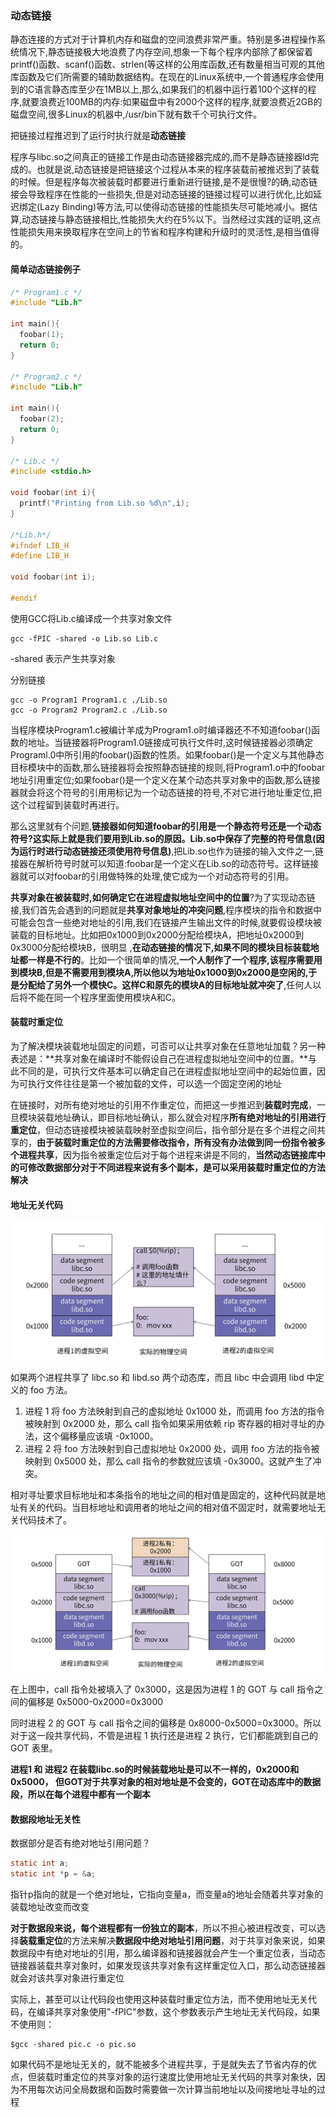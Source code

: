 ### 动态链接 ###

静态连接的方式对于计算机内存和磁盘的空间浪费非常严重。特别是多进程操作系统情况下,静态链接极大地浪费了内存空间,想象一下每个程序内部除了都保留着printf()函数、scanf()函数、strlen(等这样的公用库函数,还有数量相当可观的其他库函数及它们所需要的辅助数据结构。在现在的Linux系统中,一个普通程序会使用到的C语言静态库至少在1MB以上,那么,如果我们的机器中运行着100个这样的程序,就要浪费近100MB的内存:如果磁盘中有2000个这样的程序,就要浪费近2GB的磁盘空间,很多Linux的机器中,/usr/bin下就有数千个可执行文件。



把链接过程推迟到了运行时执行就是**动态链接**

程序与libc.so之间真正的链接工作是由动态链接器完成的,而不是静态链接器ld完成的。也就是说,动态链接是把链接这个过程从本来的程序装载前被推迟到了装载的时候。但是程序每次被装载时都要进行重新进行链接,是不是很慢?的确,动态链接会导致程序在性能的一些损失,但是对动态链接的链接过程可以进行优化,比如延迟绑定(Lazy Binding)等方法,可以使得动态链接的性能损失尽可能地减小。据估算,动态链接与静态链接相比,性能损失大约在5%以下。当然经过实践的证明,这点性能损失用来换取程序在空间上的节省和程序构建和升级时的灵活性,是相当值得的。

#### 简单动态链接例子 ####

```c
/* Program1.c */
#include "Lib.h"

int main(){
  foobar(1);
  return 0;
}

/* Program2.c */
#include "Lib.h"

int main(){
  foobar(2);
  return 0;
}

/* Lib.c */
#include <stdio.h>

void foobar(int i){
  printf("Printing from Lib.so %d\n",i);
}

/*Lib.h*/
#ifndef LIB_H
#define LIB_H

void foobar(int i);

#endif

```

使用GCC将Lib.c编译成一个共享对象文件

```shell
gcc -fPIC -shared -o Lib.so Lib.c
```

-shared 表示产生共享对象

分别链接

```shell
gcc -o Program1 Program1.c ./Lib.so
gcc -o Program2 Program2.c ./Lib.so
```

当程序模块Program1.c被编计羊成为Program1.o时编译器还不不知道foobar()函数的地址。当链接器将Program1.0链接成可执行文件时,这时候链接器必须确定Programl.0中所引用的foobar()函数的性质。如果foobar()是一个定义与其他静态目标模块中的函数,那么链接器将会按照静态链接的规则,将Program1.o中的foobar地址引用重定位;如果foobar()是一个定义在某个动态共享对象中的函数,那么链接器就会将这个符号的引用用标记为一个动态链接的符号,不对它进行地址重定位,把这个过程留到装载时再进行。

那么这里就有个问题,**链接器如何知道foobar的引用是一个静态符号还是一个动态符号?这实际上就是我们要用到Lib.so的原因。Lib.so中保存了完整的符号信息(因为运行时进行动态链接还须使用符号信息)**,把Lib.so也作为链接的输入文件之一,链接器在解析符号时就可以知道:foobar是一个定义在Lib.so的动态符号。这样链接器就可以对foobar的引用做特殊的处理,使它成为一个对动态符号的引用。

**共享对象在被装载时,如何确定它在进程虚拟地址空间中的位置**?为了实现动态链接,我们首先会遇到的问题就是**共享对象地址的冲突问题**,程序模块的指令和数据中可能会包含一些绝对地址的引用,我们在链接产生输出文件的时候,就要假设模块被装载的目标地址。比如把0x1000到0x2000分配给模块A，把地址0x2000到0x3000分配给模块B，很明显 ,**在动态链接的情况下,如果不同的模块目标装载地址都一样是不行的**。比如一个很简单的情况,**一个人制作了一个程序,该程序需要用到模块B,但是不需要用到模块A,所以他以为地址0x1000到0x2000是空闲的,于是分配给了另外一个模快C。这样C和原先的模块A的目标地址就冲突了**,任何人以后将不能在同一个程序里面使用模块A和C。

#### 装载时重定位 ####

为了解决模块装载地址固定的问题，可否可以让共享对象在任意地址加载？另一种表述是：**共享对象在编译时不能假设自己在进程虚拟地址空间中的位置。**与此不同的是，可执行文件基本可以确定自己在进程虚拟地址空间中的起始位置，因为可执行文件往往是第一个被加载的文件，可以选一个固定空闲的地址

在链接时，对所有绝对地址的引用不作重定位，而把这一步推迟到**装载时完成**，一旦模块装载地址确认，即目标地址确认，那么就会对程序**所有绝对地址的引用进行重定位**，但动态链接模块被装载映射至虚拟空间后，指令部分是在多个进程之间共享的，**由于装载时重定位的方法需要修改指令，所有没有办法做到同一份指令被多个进程共享**，因为指令被重定位后对于每个进程来讲是不同的，**当然动态链接库中的可修改数据部分对于不同进程来说有多个副本，是可以采用装载时重定位的方法解决**



#### 地址无关代码 ####

<img src="./images/image-20240512114838197.png" alt="image-20240512114838197" style="zoom:50%;" />	

如果两个进程共享了 libc.so 和 libd.so 两个动态库，而且 libc 中会调用 libd 中定义的 foo 方法。

1. 进程 1 将 foo 方法映射到自己的虚拟地址 0x1000 处，而调用 foo 方法的指令被映射到 0x2000 处，那么 call 指令如果采用依赖 rip 寄存器的相对寻址的办法，这个偏移量应该填 -0x1000。
2. 进程 2 将 foo 方法映射到自己虚拟地址 0x2000 处，调用 foo 方法的指令被映射到 0x5000 处，那么 call 指令的参数就应该填 -0x3000。这就产生了冲突。

相对寻址要求目标地址和本条指令的地址之间的相对值是固定的，这种代码就是地址有关的代码。当目标地址和调用者的地址之间的相对值不固定时，就需要地址无关代码技术了。

<img src="./images/image-20240512115209088.png" alt="image-20240512115209088" style="zoom:50%;" />

在上图中，call 指令处被填入了 0x3000，这是因为进程 1 的 GOT 与 call 指令之间的偏移是 0x5000-0x2000=0x3000

同时进程 2 的 GOT 与 call 指令之间的偏移是 0x8000-0x5000=0x3000。所以对于这一段共享代码，不管是进程 1 执行还是进程 2 执行，它们都能跳到自己的 GOT 表里。

**进程1 和 进程2 在装载libc.so的时候装载地址是可以不一样的，0x2000和0x5000， 但GOT对于共享对象的相对地址是不会变的，GOT在动态库中的数据段，所以在每个进程中都有一个副本**

#### 数据段地址无关性 ####

数据部分是否有绝对地址引用问题？

```c
static int a;
static int *p = &a;
```

指针p指向的就是一个绝对地址，它指向变量a，而变量a的地址会随着共享对象的装载地址改变而改变

**对于数据段来说，每个进程都有一份独立的副本**，所以不担心被进程改变，可以选择**装载重定位**的方法来解决**数据段中绝对地址引用问题**，对于共享对象来说，如果数据段中有绝对地址的引用，那么编译器和链接器就会产生一个重定位表，当动态链接器装载共享对象时，如果发现该共享对象有这样重定位入口，那么动态链接器就会对该共享对象进行重定位

实际上，甚至可以让代码段也使用这种装载时重定位方法，而不使用地址无关代码，在编译共享对象使用"-fPIC"参数，这个参数表示产生地址无关代码段，如果不使用则：

```shell
$gcc -shared pic.c -o pic.so
```

如果代码不是地址无关的，就不能被多个进程共享，于是就失去了节省内存的优点，但装载时重定位的共享对象的运行速度比使用地址无关代码的共享对象快，因为不用每次访问全局数据和函数时需要做一次计算当前地址以及间接地址寻址的过程















